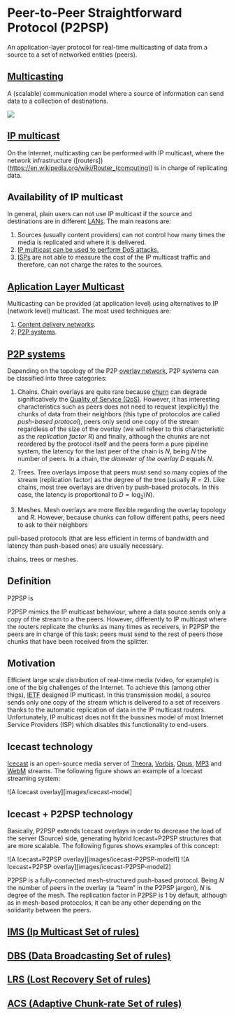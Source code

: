 Peer-to-Peer Straightforward Protocol (P2PSP)
=============================================

An application-layer protocol for real-time multicasting of data from
a source to a set of networked entities (peers).

[Multicasting](https://en.wikipedia.org/wiki/Multicast)
-------------------------------------------------------

A (scalable) communication model where a source of information can send data to a collection of destinations.

![](https://upload.wikimedia.org/wikipedia/commons/thumb/3/30/Multicast.svg/250px-Multicast.svg.png)

[IP multicast](https://en.wikipedia.org/wiki/IP_multicast)
----------------------------------------------------------

On the Internet, multicasting can be performed with IP multicast,
where the network infrastructure
([routers])(https://en.wikipedia.org/wiki/Router_(computing)) is in
charge of replicating data.

Availability of IP multicast
----------------------------

In general, plain users can not use IP multicast if the source and
destinations are in different
[LANs](https://en.wikipedia.org/wiki/Local_area_network). The main
reasons are:

1. Sources (usually content providers) can not control how many times
   the media is replicated and where it is delivered.
2. [IP multicast can be used to perform DoS attacks.](https://tools.ietf.org/html/rfc4732#section-2.2.2)
3. [ISPs](https://en.wikipedia.org/wiki/Internet_service_provider) are
   not able to measure the cost of the IP multicast traffic and
   therefore, can not charge the rates to the sources.

[Aplication Layer Multicast](https://en.wikipedia.org/wiki/Multicast#Application_layer_multicast)
-------------------------------------------------------------------------------------------------

Multicasting can be provided (at application level) using alternatives
to IP (network level) multicast. The most used techniques are:

1. [Content delivery networks](https://en.wikipedia.org/wiki/Content_delivery_network). 
2. [P2P systems](https://en.wikipedia.org/wiki/Peercasting).

[P2P systems](https://en.wikipedia.org/wiki/Peer-to-peer)
---------------------------------------------------------

Depending on the topology of the P2P [overlay network](https://en.wikipedia.org/wiki/Overlay_network), P2P systems can be
classified into three categories:

1. Chains. Chain overlays are quite rare because [churn](https://en.wikipedia.org/wiki/Churn_rate) can degrade
significatively the [Quality of Service (QoS)](https://en.wikipedia.org/wiki/Quality_of_service). However,
it has interesting characteristics such as peers does not need to request (explicitly) the chunks of data from their neighbors (this type of protocolos are called *push-based protocol*), peers only send one copy of the stream
regardless of the size of the overlay (we will refeer to this
characteristic as the *replication factor* $R$) and finally, although the chunks are not reordered by the protocol itself and the peers form a pure pipeline system, the latency for the last peer of the chain is $N$, being $N$ the number of peers. In a chain, the *diameter of the overlay* $D$ equals $N$.

2. Trees. Tree overlays impose that
peers must send so many copies of the stream (replication factor) as
the degree of the tree (usually $R=2$). Like chains, most tree overlays are driven by
push-based protocols. In this case, the latency is proportional to $D=\log_2(N)$.

3. Meshes. Mesh overlays are more flexible regarding the
overlay topology and $R$. However, because chunks can follow different paths, peers need to ask to their neighbors

pull-based protocols (that are less efficient in terms of bandwidth and latency than push-based ones) are usually necessary.

chains, trees or meshes.

Definition
----------

P2PSP is 

P2PSP mimics
the IP multicast behaviour, where a data source sends only a copy of the
stream to a the peers. However, differently to IP multicast where the routers replicate the chunks as many times as receivers, in P2PSP the peers are in charge of this task: peers must send to the rest of peers those chunks that have been received from the splitter.

Motivation
----------

Efficient large scale distribution of real-time media (video, for
example) is one of the big challenges of the Internet. To achieve this (among other thigs),
[IETF](https://www.ietf.org/) designed IP multicast. In this transmission model, a source sends
only one copy of the stream which is delivered to a set of receivers
thanks to the automatic replication of data in the IP multicast routers.
Unfortunately, IP multicast does not fit the bussines model of most
Internet Service Providers (ISP) which disables this functionality to
end-users.

Icecast technology
------------------

[Icecast](http://icecast.org/) is an open-source media server of
[Theora](http://www.theora.org/), [Vorbis](http://www.vorbis.com/),
[Opus](https://www.opus-codec.org/),
[MP3](https://en.wikipedia.org/wiki/MP3) and
[WebM](http://www.webmproject.org/) streams. The following figure
shows an example of a Icecast streaming system:

![A Icecast overlay][images/icecast-model]

Icecast + P2PSP technology
--------------------------

Basically, P2PSP extends Icecast overlays in order to decrease the
load of the server (Source) side, generating hybrid Icecast+P2PSP
structures that are more scalable. The following figures shows
examples of this concept:

![A Icecast+P2PSP overlay][images/icecast-P2PSP-model1]
![A Icecast+P2PSP overlay][images/icecast-P2PSP-model2]





P2PSP is a fully-connected mesh-structured push-based protocol. Being
$N$ the number of peers in the overlay (a “team” in the P2PSP jargon),
$N$ is degree of the mesh. The replication factor in P2PSP is 1 by
default, although as in mesh-based protocolos, it can be any other
depending on the solidarity between the peers.

[IMS (Ip Multicast Set of rules)](IMS/README.md)
------------------------------------------------
[DBS (Data Broadcasting Set of rules)](DBS/README.md)
-----------------------------------------------------
[LRS (Lost Recovery Set of rules)](LRS/README.md)
-------------------------------------------------
[ACS (Adaptive Chunk-rate Set of rules)](ACS/README.md)
-------------------------------------------------------
